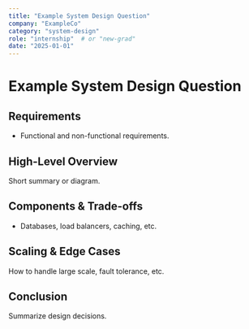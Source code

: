 ```yaml
---
title: "Example System Design Question"
company: "ExampleCo"
category: "system-design"
role: "internship"  # or "new-grad"
date: "2025-01-01"
---
```


# Example System Design Question

## Requirements
- Functional and non-functional requirements.

## High-Level Overview
Short summary or diagram.

## Components & Trade-offs
- Databases, load balancers, caching, etc.

## Scaling & Edge Cases
How to handle large scale, fault tolerance, etc.

## Conclusion
Summarize design decisions.
